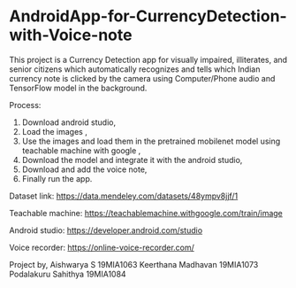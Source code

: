 # AndroidApp-for-CurrencyDetection-with-Voice-note
This project is a Currency Detection app for visually impaired, illiterates, and senior citizens which automatically recognizes and tells which Indian currency note is clicked by the camera using Computer/Phone audio and TensorFlow model in the background.

Process:
1) Download android studio,
2) Load the images ,
3) Use the images and load them in the pretrained mobilenet model using teachable machine with google ,
4) Download the model and integrate it with the android studio, 
5) Download and add the voice note, 
6) Finally run the app.


Dataset link:
https://data.mendeley.com/datasets/48ympv8jjf/1

Teachable machine:
https://teachablemachine.withgoogle.com/train/image

Android studio:
https://developer.android.com/studio

Voice recorder:
https://online-voice-recorder.com/




Project by,
Aishwarya S 19MIA1063
Keerthana Madhavan 19MIA1073
Podalakuru Sahithya 19MIA1084
